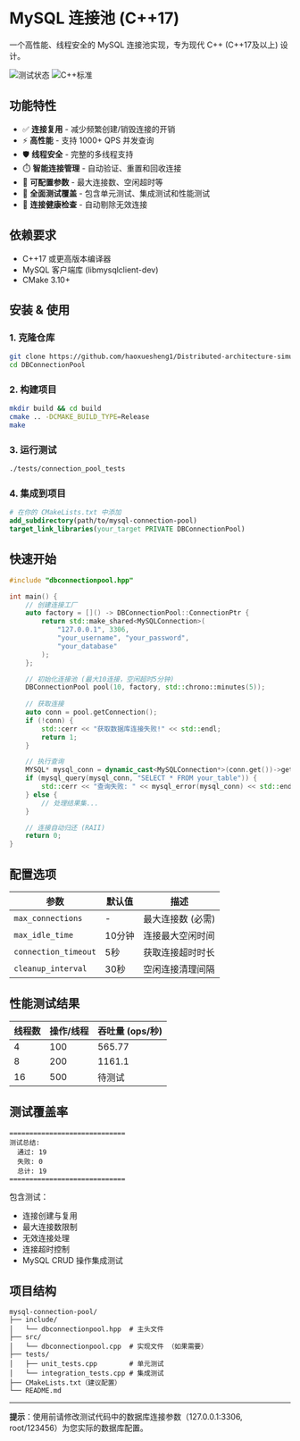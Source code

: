 # MySQL 连接池 (C++17)

一个高性能、线程安全的 MySQL 连接池实现，专为现代 C++ (C++17及以上) 设计。

![测试状态](https://img.shields.io/badge/tests-19%2F19%20passed-brightgreen)
![C++标准](https://img.shields.io/badge/C%2B%2B-17%2B-blue)

## 功能特性

- ✅ **连接复用** - 减少频繁创建/销毁连接的开销
- ⚡ **高性能** - 支持 1000+ QPS 并发查询
- 🛡️ **线程安全** - 完整的多线程支持
- ⏱️ **智能连接管理** - 自动验证、重置和回收连接
- 🔧 **可配置参数** - 最大连接数、空闲超时等
- 🧪 **全面测试覆盖** - 包含单元测试、集成测试和性能测试
- 🔄 **连接健康检查** - 自动剔除无效连接

## 依赖要求

- C++17 或更高版本编译器
- MySQL 客户端库 (libmysqlclient-dev)
- CMake 3.10+

## 安装 & 使用

### 1. 克隆仓库

```bash
git clone https://github.com/haoxuesheng1/Distributed-architecture-simulation-platform-based-on-Cpp.git
cd DBConnectionPool
```

### 2. 构建项目

```bash
mkdir build && cd build
cmake .. -DCMAKE_BUILD_TYPE=Release
make
```

### 3. 运行测试

```bash
./tests/connection_pool_tests
```

### 4. 集成到项目

```cmake
# 在你的 CMakeLists.txt 中添加
add_subdirectory(path/to/mysql-connection-pool)
target_link_libraries(your_target PRIVATE DBConnectionPool)
```

## 快速开始

```cpp
#include "dbconnectionpool.hpp"

int main() {
    // 创建连接工厂
    auto factory = []() -> DBConnectionPool::ConnectionPtr {
        return std::make_shared<MySQLConnection>(
            "127.0.0.1", 3306, 
            "your_username", "your_password", 
            "your_database"
        );
    };

    // 初始化连接池 (最大10连接，空闲超时5分钟)
    DBConnectionPool pool(10, factory, std::chrono::minutes(5));
    
    // 获取连接
    auto conn = pool.getConnection();
    if (!conn) {
        std::cerr << "获取数据库连接失败!" << std::endl;
        return 1;
    }

    // 执行查询
    MYSQL* mysql_conn = dynamic_cast<MySQLConnection*>(conn.get())->getRawConnection();
    if (mysql_query(mysql_conn, "SELECT * FROM your_table")) {
        std::cerr << "查询失败: " << mysql_error(mysql_conn) << std::endl;
    } else {
        // 处理结果集...
    }

    // 连接自动归还 (RAII)
    return 0;
}
```

## 配置选项

| 参数 | 默认值 | 描述 |
|------|--------|------|
| `max_connections` | - | 最大连接数 (必需) |
| `max_idle_time` | 10分钟 | 连接最大空闲时间 |
| `connection_timeout` | 5秒 | 获取连接超时时长 |
| `cleanup_interval` | 30秒 | 空闲连接清理间隔 |

## 性能测试结果

| 线程数 | 操作/线程 | 吞吐量 (ops/秒) |
|--------|------------|------------------|
| 4      | 100        | 565.77          |
| 8      | 200        | 1161.1          |
| 16     | 500        | 待测试          |

## 测试覆盖率

```
=============================
测试总结:
  通过: 19
  失败: 0
  总计: 19
=============================
```

包含测试：
- 连接创建与复用
- 最大连接数限制
- 无效连接处理
- 连接超时控制
- MySQL CRUD 操作集成测试

## 项目结构

```
mysql-connection-pool/
├── include/
│   └── dbconnectionpool.hpp  # 主头文件
├── src/
│   └── dbconnectionpool.cpp  # 实现文件 （如果需要）
├── tests/
│   ├── unit_tests.cpp        # 单元测试
│   └── integration_tests.cpp # 集成测试
├── CMakeLists.txt（建议配置）
└── README.md
```

---

**提示**：使用前请修改测试代码中的数据库连接参数（127.0.0.1:3306, root/123456）为您实际的数据库配置。
